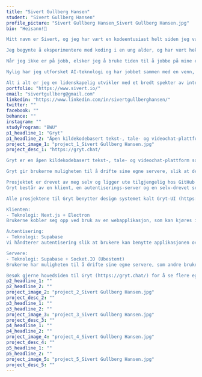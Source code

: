 ```yaml
---
title: "Sivert Gullberg Hansen"
student: "Sivert Gullberg Hansen"
profile_picture: "Sivert Gullberg Hansen_Sivert Gullberg Hansen.jpg"
bio: "Heisann!👋

Mitt navn er Sivert, og jeg har vært en kodeentusiast helt siden jeg var liten. 

Jeg begynte å eksperimentere med koding i en ung alder, og har vært hekta helt siden da. Jeg har for øyeblikket ca. 7 år med kodeerfaring, og har jobbet profesjonelt med fullstack-utvikling i omtrent 1.5 år.

Når jeg ikke er på jobb, elsker jeg å bruke tiden til å jobbe på mine egne spillutviklings-prosjekter. Jeg er en stor fan av spillmotorene Unity, Unreal Engine og Roblox, og har nylig fått en liten gruppe følgere på Twitter, der jeg deler innsikt på de siste prosjektene mine.

Nylig har jeg utforsket AI-teknologi og har jobbet sammen med en venn, Ola Hulleberg, for å trene en modell som gjenkjenner spesifikke skapninger i et videospill. Vi planlegger å bruke modellen til å lage en automatisert `shiny-fanger` som vil både trene våre egne skapninger og fange alle sjeldne skapninger den møter på. Det har vært et spennende prosjekt, og jeg gleder meg til å se hvor det tar oss.

Alt i alt er jeg en lidenskapelig utvikler med et bredt spekter av interesser. Jeg er opptatt av kvalitet i alt jeg gjør, og jeg gleder meg til å se hvor karrieren min tar meg."
portfolio: "https://www.sivert.io/"
email: "sivertgullberg@gmail.com"
linkedin: "https://www.linkedin.com/in/sivertgullberghansen/"
twitter: ""
facebook: ""
behance: ""
instagram: ""
studyProgram: "BWU"
p1_headline_1: "Gryt"
p1_headline_2: "Åpen kildekodebasert tekst-, tale- og videochat-plattform"
project_image_1: "project_1_Sivert Gullberg Hansen.jpg"
project_desc_1: "https://gryt.chat/

Gryt er en åpen kildekodebasert tekst-, tale- og videochat-plattform som verdsetter personvern. Prosjektet er i start-fasen og under konstant endring.

Gryt gir brukerne muligheten til å drifte sine egne servere, slik at de har full kontroll over samtaler og data som deles. Gryt er en sikker og privat kommunikasjonsplattform som gir brukerne mulighet til å kommunisere fritt og samtidig beskytte personvernet sitt.

Prosjektet er drevet av meg selv og ligger ute tilgjengelig hos GitHub (https://github.com/Gryt-chat).
Gryt består av en klient, en autentiserings-server og en selv-drevet server.

Alle prosjektene til Gryt benytter design systemet kalt Gryt-UI (https://www.npmjs.com/package/@gryt/ui). Dette gir alle applikasjonene identisk utseende og følelse. Gryt-UI er basert på React og benytter Tailwind + DaisyUI.

Klienten:
- Teknologi: Next.js + Electron
Brukerne kobler seg opp ved bruk av en webapplikasjon, som kan kjøres i nettleser eller som en skrivebords-applikasjon.

Autentisering:
- Teknologi: Supabase
Vi håndterer autentisering slik at brukere kan benytte applikasjonen over flere enheter. På denne måten vil alt være synkronisert mellom enhetene. Våre databaser inneholder kun informasjon om innlogging og hvilke servere man tar del i.

Servere:
- Teknologi: Supabase + Socket.IO (Ubestemt)
Brukerne har muligheten til å drifte sine egne servere, som andre brukere kan koble seg opp mot. Dette gjør at brukere kan kommunisere seg i mellom. Det er og planlagt muligheten til å opprette flere samfunn innad i en server, slik at man kan eksempelvis ha en plass for vennegjengen og en annen for kollegaer/klassekamerater.

Besøk gjerne hovedsiden til Gryt (https://gryt.chat/) for å se flere egenskaper Gryt tilbyr."
p2_headline_1: ""
p2_headline_2: ""
project_image_2: "project_2_Sivert Gullberg Hansen.jpg"
project_desc_2: ""
p3_headline_1: ""
p3_headline_2: ""
project_image_3: "project_3_Sivert Gullberg Hansen.jpg"
project_desc_3: ""
p4_headline_1: ""
p4_headline_2: ""
project_image_4: "project_4_Sivert Gullberg Hansen.jpg"
project_desc_4: ""
p5_headline_1: ""
p5_headline_2: ""
project_image_5: "project_5_Sivert Gullberg Hansen.jpg"
project_desc_5: ""
---
```

